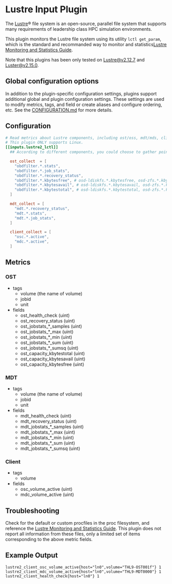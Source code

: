 # Lustre Input Plugin

The [Lustre][]® file system is an open-source, parallel file system that
supports many requirements of leadership class HPC simulation environments.

This plugin monitors the Lustre file system using its utility `lctl get_param`,
which is the standard and recommanded way to monitor and
statistics[Lustre Monitoring and Statistics Guide][guide].

Note that this plugins has been only tested on Lustre@v2.12.7
and Luster@v2.15.0.

## Global configuration options <!-- @/docs/includes/plugin_config.md -->

In addition to the plugin-specific configuration settings, plugins support
additional global and plugin configuration settings. These settings are used to
modify metrics, tags, and field or create aliases and configure ordering, etc.
See the [CONFIGURATION.md][CONFIGURATION.md] for more details.

[CONFIGURATION.md]: ../../../docs/CONFIGURATION.md#plugins

## Configuration

```toml @sample.conf
# Read metrics about Lustre components, including ost/oss, mdt/mds, client.
# This plugin ONLY supports Linux.
[[inputs.lustre2_lctl]]
  ## According to different components, you could choose to gather pointed data about the component.

  ost_collect  = [
    "obdfilter.*.stats",
    "obdfilter.*.job_stats",
    "obdfilter.*.recovery_status",
    "obdfilter.*.kbytesfree", # osd-ldiskfs.*.kbytesfree, osd-zfs.*.kbytesfree
    "obdfilter.*.kbytesavail", # osd-ldiskfs.*.kbytesavail, osd-zfs.*.kbytesavail
    "obdfilter.*.kbytestotal", # osd-ldiskfs.*.kbytestotal, osd-zfs.*.kbytestotal
  ]

  mdt_collect = [
    "mdt.*.recovery_status",
    "mdt.*.stats",
    "mdt.*.job_stats",
  ]

  client_collect = [
    "osc.*.active",
    "mdc.*.active",
  ]

```

## Metrics

### OST

* tags
  * volume (the name of volume)
  * jobid
  * unit
* fields
  * ost_health_check (uint)
  * ost_recovery_status (uint)
  * ost_jobstats_*_samples (uint)
  * ost_jobstats_*_max     (uint)
  * ost_jobstats_*_min     (uint)
  * ost_jobstats_*_sum     (uint)
  * ost_jobstats_*_sumsq   (uint)
  * ost_capacity_kbytestotal (uint)
  * ost_capacity_kbytesavail (uint)
  * ost_capacity_kbytesfree (uint)

### MDT

* tags
  * volume (the name of volume)
  * jobid
  * unit
* fields
  * mdt_health_check (uint)
  * mdt_recovery_status (uint)
  * mdt_jobstats_*_samples (uint)
  * mdt_jobstats_*_max     (uint)
  * mdt_jobstats_*_min     (uint)
  * mdt_jobstats_*_sum     (uint)
  * mdt_jobstats_*_sumsq   (uint)

### Client

* tags
  * volume
* fields
  * osc_volume_active (uint)
  * mdc_volume_active (uint)

## Troubleshooting

Check for the default or custom procfiles in the proc filesystem, and reference
the [Lustre Monitoring and Statistics Guide][guide].  This plugin does not
report all information from these files, only a limited set of items
corresponding to the above metric fields.

## Example Output

```text
lustre2_client_osc_volume_active{host="ln0",volume="THL9-OST001f"} 1
lustre2_client_mdc_volume_active{host="ln0",volume="THL9-MDT0000"} 1
lustre2_client_health_check{host="ln0"} 1
```

[lustre]: http://lustre.org/
[guide]: http://wiki.lustre.org/Lustre_Monitoring_and_Statistics_Guide
